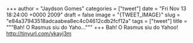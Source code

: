 
+++
author = "Jaydson Gomes"
categories = ["tweet"]
date = "Fri Nov 13 18:24:00 +0000 2009"
draft = false
image = "{TWEET_IMAGE}"
slug = "e84a37943518adcaabea8ec4c04612cdb2fcf12a"
tags = ["tweet"]
title = """Bah! O Rasmus siu do Yaho..."""
+++
Bah! O Rasmus siu do Yahoo! http://tinyurl.com/ykayj3m
